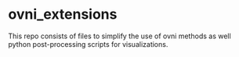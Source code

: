 # ovni_extensions

This repo consists of files to simplify the use of ovni methods as well python post-processing scripts for visualizations.